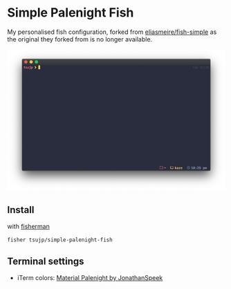 # Simple Palenight Fish

My personalised fish configuration, forked from [eliasmeire/fish-simple](https://github.com/eliasmeire/fish-simple) as the original they forked from is no longer available.

![home](https://raw.githubusercontent.com/tsujp/simple-palenight-fish/assets/home.png)


## Install

with [fisherman]

```
fisher tsujp/simple-palenight-fish
```


## Terminal settings

- iTerm colors: [Material Palenight by JonathanSpeek](https://github.com/JonathanSpeek/palenight-iterm2)

[fisherman]: https://github.com/fisherman/fisherman
